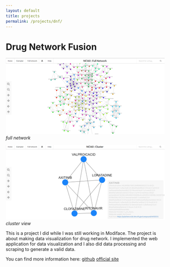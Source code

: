 ```yaml
---
layout: default
title: projects
permalink: /projects/dnf/
---
```

# Drug Network Fusion
![dnf](/assets/dnf2.PNG)
*full network*

![dnf](/assets/dnf3.PNG)
*cluster view*

This is a project I did while I was still working in Modiface. The project is about making data visualization for drug network. I implemented the web application for data visualization and I also did data processing and scraping to generate a valid data. 

You can find more information here:
[github](https://github.com/bhklab/DrugNetworkFusion)
[official site](http://dnf.pmgenomics.ca)

